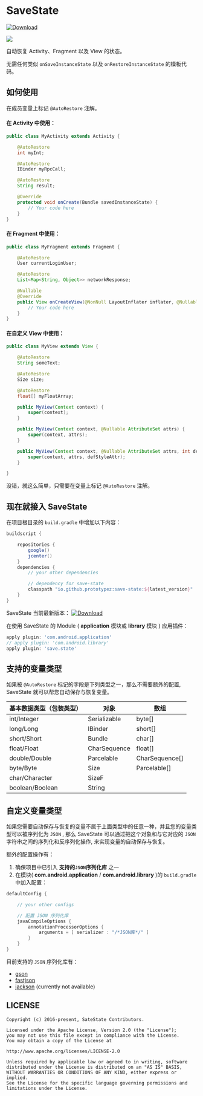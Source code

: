 # SaveState
[ ![Download](https://api.bintray.com/packages/prototypez/maven/save-state/images/download.svg) ](https://bintray.com/prototypez/maven/save-state/_latestVersion)


![](https://raw.githubusercontent.com/PrototypeZ/SaveState/master/logo.png)


自动恢复 Activity、Fragment 以及 View 的状态。

无需任何类似 `onSaveInstanceState` 以及 `onRestoreInstanceState` 的模板代码。

## 如何使用

在成员变量上标记 `@AutoRestore` 注解。

#### 在 Activity 中使用：

```java
public class MyActivity extends Activity {

    @AutoRestore
    int myInt;

    @AutoRestore
    IBinder myRpcCall;

    @AutoRestore
    String result;

    @Override
    protected void onCreate(Bundle savedInstanceState) {
        // Your code here
    }
}
```

#### 在 Fragment 中使用：


```java
public class MyFragment extends Fragment {

    @AutoRestore
    User currentLoginUser;

    @AutoRestore
    List<Map<String, Object>> networkResponse;

    @Nullable
    @Override
    public View onCreateView(@NonNull LayoutInflater inflater, @Nullable ViewGroup container, @Nullable Bundle savedInstanceState) {
        // Your code here
    }
}
```


#### 在自定义 View 中使用：


```java
public class MyView extends View {

    @AutoRestore
    String someText;

    @AutoRestore
    Size size;

    @AutoRestore
    float[] myFloatArray;

    public MyView(Context context) {
        super(context);
    }

    public MyView(Context context, @Nullable AttributeSet attrs) {
        super(context, attrs);
    }

    public MyView(Context context, @Nullable AttributeSet attrs, int defStyleAttr) {
        super(context, attrs, defStyleAttr);
    }

}

```

没错，就这么简单，只需要在变量上标记 `@AutoRestore` 注解。

## 现在就接入 SaveState

在项目根目录的 `build.gradle` 中增加以下内容：

```groovy
buildscript {

    repositories {
        google()
        jcenter()
    }
    dependencies {
        // your other dependencies

        // dependency for save-state
        classpath "io.github.prototypez:save-state:${latest_version}"
    }
}
```

SaveState 当前最新版本： [ ![Download](https://api.bintray.com/packages/prototypez/maven/save-state/images/download.svg) ](https://bintray.com/prototypez/maven/save-state/_latestVersion)

在使用 SaveState 的 Module ( **application** 模块或 **library** 模块 ) 应用插件：

```groovy
apply plugin: 'com.android.application'
// apply plugin: 'com.android.library'
apply plugin: 'save.state'
```

## 支持的变量类型

如果被 `@AutoRestore` 标记的字段是下列类型之一，那么不需要额外的配置, SaveState 就可以帮您自动保存与恢复变量。


基本数据类型（包装类型） | 对象           | 数组
-----------------------|----------------|-------
int/Integer            | Serializable   | byte[]
long/Long              | IBinder        | short[]
short/Short            | Bundle         | char[]
float/Float            | CharSequence   | float[]
double/Double          | Parcelable     | CharSequence[]
byte/Byte              | Size           | Parcelable[]
char/Character         | SizeF          |
boolean/Boolean        | String         |

## 自定义变量类型

如果您需要自动保存与恢复的变量不属于上面类型中的任意一种，并且您的变量类型可以被序列化为 `JSON` ,
那么 SaveState 可以通过把这个对象和与它对应的 `JSON` 字符串之间的序列化和反序列化操作, 来实现变量的自动保存与恢复。

额外的配置操作有：

1. 确保项目中已引入 **支持的`JSON`序列化库** 之一
2. 在模块( **com.android.application** / **com.android.library** )的 `build.gradle` 中加入配置：
```groovy
defaultConfig {

    // your other configs

    // 配置 JSON 序列化库
    javaCompileOptions {
        annotationProcessorOptions {
            arguments = [ serializer : "/*JSON库*/" ]
        }
    }
}
```

目前支持的 `JSON` 序列化库有：

+ [gson](https://github.com/google/gson)
+ [fastjson](https://github.com/alibaba/fastjson)
+ [jackson](https://github.com/FasterXML/jackson) (currently not available)



## LICENSE

    Copyright (c) 2016-present, SateState Contributors.

    Licensed under the Apache License, Version 2.0 (the "License");
    you may not use this file except in compliance with the License.
    You may obtain a copy of the License at

    http://www.apache.org/licenses/LICENSE-2.0

    Unless required by applicable law or agreed to in writing, software
    distributed under the License is distributed on an "AS IS" BASIS,
    WITHOUT WARRANTIES OR CONDITIONS OF ANY KIND, either express or implied.
    See the License for the specific language governing permissions and
    limitations under the License.